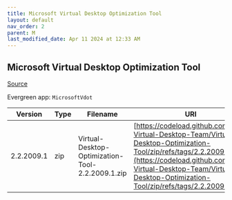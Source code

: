 ```yaml
---
title: Microsoft Virtual Desktop Optimization Tool
layout: default
nav_order: 2
parent: M
last_modified_date: Apr 11 2024 at 12:33 AM
---
```


## Microsoft Virtual Desktop Optimization Tool

[Source](https://github.com/The-Virtual-Desktop-Team/Virtual-Desktop-Optimization-Tool)

Evergreen app: `MicrosoftVdot`

| Version    | Type | Filename                                         | URI                                                                                                                                                                                                                                |
| ---------- | ---- | ------------------------------------------------ | ---------------------------------------------------------------------------------------------------------------------------------------------------------------------------------------------------------------------------------- |
| 2.2.2009.1 | zip  | Virtual-Desktop-Optimization-Tool-2.2.2009.1.zip | [https://codeload.github.com/The-Virtual-Desktop-Team/Virtual-Desktop-Optimization-Tool/zip/refs/tags/2.2.2009.1](https://codeload.github.com/The-Virtual-Desktop-Team/Virtual-Desktop-Optimization-Tool/zip/refs/tags/2.2.2009.1) |
